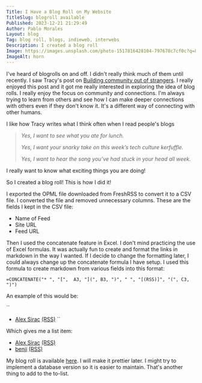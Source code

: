 ```yaml
---
Title: I Have a Blog Roll on My Website
TitleSlug: blogroll available
Published: 2023-12-21 21:29:49
Author: Pablo Morales
Layout: blog
Tag: blog roll, blogs, indieweb, interwebs
Description: I created a blog roll
Image: https://images.unsplash.com/photo-1517816428104-797678c7cf0c?q=80&w=2940&auto=format&fit=crop&ixlib=rb-4.0.3&ixid=M3wxMjA3fDB8MHxwaG90by1wYWdlfHx8fGVufDB8fHx8fA%3D%3D
ImageAlt: horn
---
```

I've heard of blogrolls on and off. I didn't really think much of them until recently. I saw Tracy's post on [Building community out of strangers](https://tracydurnell.com/2023/11/30/building-community-out-of-strangers/). I really enjoyed this post and it got me really interested in exploring the idea of blog rolls. I really enjoy the focus on community and connections. I'm always trying to learn from others and see how I can make deeper connections with others even if they don't know it. It's a different way of connecting with other humans.

I like how Tracy writes what I think often when I read people's blogs

>*Yes, I want to see what you ate for lunch.*
>
>*Yes, I want your snarky take on this week’s tech culture kerfuffle.*
>
>*Yes, I want to hear the song you’ve had stuck in your head all week.*

I really want to know what exciting things you are doing! 


So I created a blog roll! This is how I did it! 

I exported the OPML file downloaded from FreshRSS to convert it to a CSV file. I converted the file and removed unnecessary columns. These are the fields I kept in the CSV file:

* Name of Feed
* Site URL 
* Feed URL

Then I used the concatenate feature in Excel. I don't mind practicing the use of Excel formulas. It was actually fun to create and format the links in markdown in the way I wanted. If I decide to change the formatting later, I could always change up the concatenate formula I have setup. I used this formula to create markdown from various fields into this format:

``
=CONCATENATE("* ", "[",  A3, "](", B3, ")", " ", "[(RSS)]", "(", C3, ")")
``

An example of this would be:

``
* [Alex Sirac](https://alexsirac.com/) [(RSS)](https://alexsirac.com/feed/)
``


Which gives me a list item:

* [Alex Sirac](https://alexsirac.com/) [(RSS)](https://alexsirac.com/feed/)
* [benji](https://benji.dog/) [(RSS)](https://www.benji.dog/feed.xml)

My blog roll is available [here](roll). I will make it prettier later. I might try to implement a database version so it is easier to maintain. That's another thing to add to the to-list.